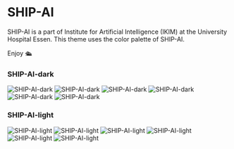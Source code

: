 # SHIP-AI
SHIP-AI is a part of Institute for Artificial Intelligence (IKIM) at the University Hospital Essen.
This theme uses the color palette of SHIP-AI.

Enjoy 🛳️

### SHIP-AI-dark
![SHIP-AI-dark](images/screenshot-dark-0.jpg "SHIP-AI-dark Home")
![SHIP-AI-dark](images/screenshot-dark-1.jpg "SHIP-AI-dark README")
![SHIP-AI-dark](images/screenshot-dark-2.jpg "SHIP-AI-dark Python")
![SHIP-AI-dark](images/screenshot-dark-3.jpg "SHIP-AI-dark BASH")
![SHIP-AI-dark](images/screenshot-dark-4.jpg "SHIP-AI-dark CPP")
![SHIP-AI-dark](images/screenshot-dark-5.jpg "SHIP-AI-dark README")

### SHIP-AI-light
![SHIP-AI-light](images/screenshot-light-0.jpg "SHIP-AI-light Home")
![SHIP-AI-light](images/screenshot-light-1.jpg "SHIP-AI-light README")
![SHIP-AI-light](images/screenshot-light-2.jpg "SHIP-AI-light Python")
![SHIP-AI-light](images/screenshot-light-3.jpg "SHIP-AI-light BASH")
![SHIP-AI-light](images/screenshot-light-4.jpg "SHIP-AI-light CPP")
![SHIP-AI-light](images/screenshot-light-5.jpg "SHIP-AI-light README")
